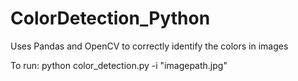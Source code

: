 # ColorDetection_Python
Uses Pandas and OpenCV to correctly identify the colors in images

To run: python color_detection.py -i "imagepath.jpg"
